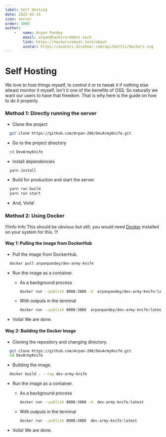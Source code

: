 ```yaml
---
label: Self Hosting
date: 2022-02-15
icon: server
order: 3000
author:
    -   name: Arpan Pandey
        email: arpan@hackersrebbot.tech
        link: https://hackersreboot.tech/about
        avatar: https://avatars.dicebear.com/api/bottts/Hackers.svg
---
```


# Self Hosting

We love to host things myself, to control it or to tweak it if nothing else atleast monitor it myself. Isn't it one of the benefits of OSS. So naturally we want our users to have that freedom. That is why here is the guide on how to do it properly.

### Method 1: Directly running the server
- Clone the project

```bash
  git clone https://github.com/Arpan-206/DevArmyKnife.git
```

- Go to the project directory

```bash
  cd DevArmyKnife
```

- Install dependencies

```bash
  yarn install
```

- Build for production and start the server.

```bash
  yarn run build
  yarn run start 
```

- And, Voila!

### Method 2: Using Docker

!!!info Info
This should be obvious but still, you would need [Docker](https://www.docker.com/) installed on your system for this.
!!!

#### Way 1: Pulling the image from DockerHub

- Pull the image from DockerHub.

```bash
  docker pull arpanpandey/dev-army-knife 
```

- Run the image as a container.

    - As a background process
        ```bash
        docker run --publish 8000:3000 -d  arpanpandey/dev-army-knife:latest 
        ```
    
    - With outputs in the terminal
        ```bash
        docker run --publish 8000:3000  arpanpandey/dev-army-knife:latest 
        ```

- Voila! We are done.

#### Way 2: Building the Docker Image

- Cloning the repository and changing directory.

```bash
  git clone https://github.com/Arpan-206/DevArmyKnife.git
  cd DevArmyKnife
```

- Building the image.
```bash
  docker build . --tag dev-army-knife 
```

- Run the image as a container.

    - As a background process
        ```bash
        docker run --publish 8000:3000 -d  dev-army-knife:latest 
        ```
    
    - With outputs in the terminal
        ```bash
        docker run --publish 8000:3000  dev-army-knife:latest 
        ```

- Voila! We are done.